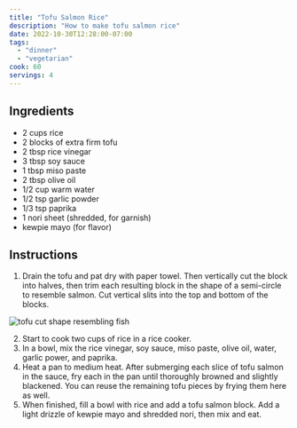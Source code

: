 ```yaml
---
title: "Tofu Salmon Rice"
description: "How to make tofu salmon rice"
date: 2022-10-30T12:28:00-07:00
tags:
  - "dinner"
  - "vegetarian"
cook: 60
servings: 4
---
```


## Ingredients

* 2 cups rice
* 2 blocks of extra firm tofu
* 2 tbsp rice vinegar
* 3 tbsp soy sauce
* 1 tbsp miso paste
* 2 tbsp olive oil
* 1/2 cup warm water
* 1/2 tsp garlic powder
* 1/3 tsp paprika
* 1 nori sheet (shredded, for garnish)
* kewpie mayo (for flavor)

## Instructions

1. Drain the tofu and pat dry with paper towel. Then vertically cut the block into halves, then trim each resulting block in the shape of a semi-circle to resemble salmon. Cut vertical slits into the top and bottom of the blocks.

![tofu cut shape resembling fish](https://sam-bossley-us-media.sfo3.cdn.digitaloceanspaces.com/recipes/2022/tofu-salmon-rice-tofu-shape.jpg)

2. Start to cook two cups of rice in a rice cooker.
3. In a bowl, mix the rice vinegar, soy sauce, miso paste, olive oil, water, garlic power, and paprika.
4. Heat a pan to medium heat. After submerging each slice of tofu salmon in the sauce, fry each in the pan until thoroughly browned and slightly blackened. You can reuse the remaining tofu pieces by frying them here as well.
5. When finished, fill a bowl with rice and add a tofu salmon block. Add a light drizzle of kewpie mayo and shredded nori, then mix and eat.
